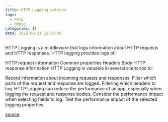 ```yaml
---
title: HTTP Logging options
tags:
  - http
  - debug
categories: []
date: 2022-08-21 22:30:39
---
```


HTTP Logging is a middleware that logs information about HTTP requests and HTTP responses. HTTP logging provides logs of:

HTTP request information
Common properties
Headers
Body
HTTP response information
HTTP Logging is valuable in several scenarios to:

Record information about incoming requests and responses.
Filter which parts of the request and response are logged.
Filtering which headers to log.
HTTP Logging can reduce the performance of an app, especially when logging the request and response bodies. Consider the performance impact when selecting fields to log. Test the performance impact of the selected logging properties.

[source](https://docs.microsoft.com/en-us/aspnet/core/fundamentals/http-logging/?view=aspnetcore-6.0)